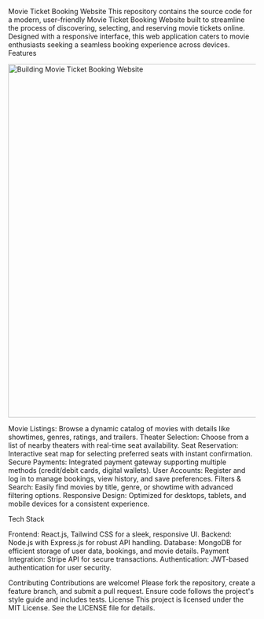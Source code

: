 Movie Ticket Booking Website
This repository contains the source code for a modern, user-friendly Movie Ticket Booking Website built to streamline the process of discovering, selecting, and reserving movie tickets online. Designed with a responsive interface, this web application caters to movie enthusiasts seeking a seamless booking experience across devices.
Features



<img width="1280" height="720" alt="Building Movie Ticket Booking Website" src="https://github.com/user-attachments/assets/57b77736-899a-4dd4-b590-e235bc385278" />




Movie Listings: Browse a dynamic catalog of movies with details like showtimes, genres, ratings, and trailers.
Theater Selection: Choose from a list of nearby theaters with real-time seat availability.
Seat Reservation: Interactive seat map for selecting preferred seats with instant confirmation.
Secure Payments: Integrated payment gateway supporting multiple methods (credit/debit cards, digital wallets).
User Accounts: Register and log in to manage bookings, view history, and save preferences.
Filters & Search: Easily find movies by title, genre, or showtime with advanced filtering options.
Responsive Design: Optimized for desktops, tablets, and mobile devices for a consistent experience.

Tech Stack

Frontend: React.js, Tailwind CSS for a sleek, responsive UI.
Backend: Node.js with Express.js for robust API handling.
Database: MongoDB for efficient storage of user data, bookings, and movie details.
Payment Integration: Stripe API for secure transactions.
Authentication: JWT-based authentication for user security.


Contributing
Contributions are welcome! Please fork the repository, create a feature branch, and submit a pull request. Ensure code follows the project's style guide and includes tests.
License
This project is licensed under the MIT License. See the LICENSE file for details.
